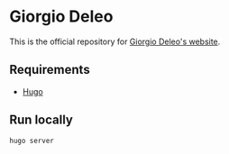 # Giorgio Deleo

This is the official repository for [Giorgio Deleo's website](https://giorgiodeleo.it).

## Requirements
* [Hugo](https://gohugo.io/)

## Run locally

```bash
hugo server
```